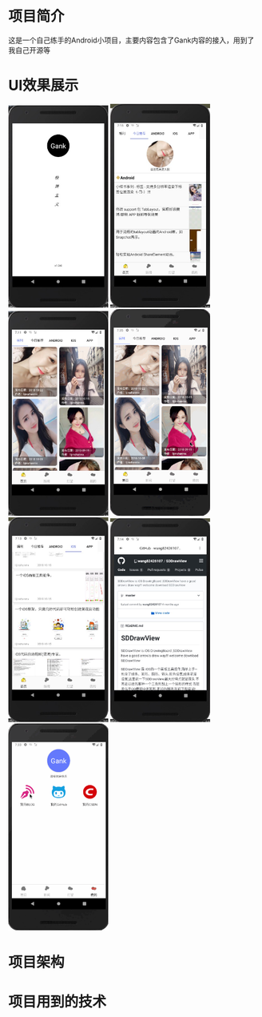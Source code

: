 # 项目简介
这是一个自己练手的Android小项目，主要内容包含了Gank内容的接入，用到了我自己开源等
# UI效果展示
<div align="left">
  <img src="screen/start.png" width="200"/>
  <img src="screen/today.png" width="200"/>
  <img src="screen/gift.png" width="200" />
  <img src="screen/image.gif" width="200"/>
</div>
<div align="left">
  <img src="screen/iOS.png" width="200" />
  <img src="screen/web.png" width="200" />
  <img src="screen/me.gif" width="200" />
</div>  


# 项目架构

# 项目用到的技术


